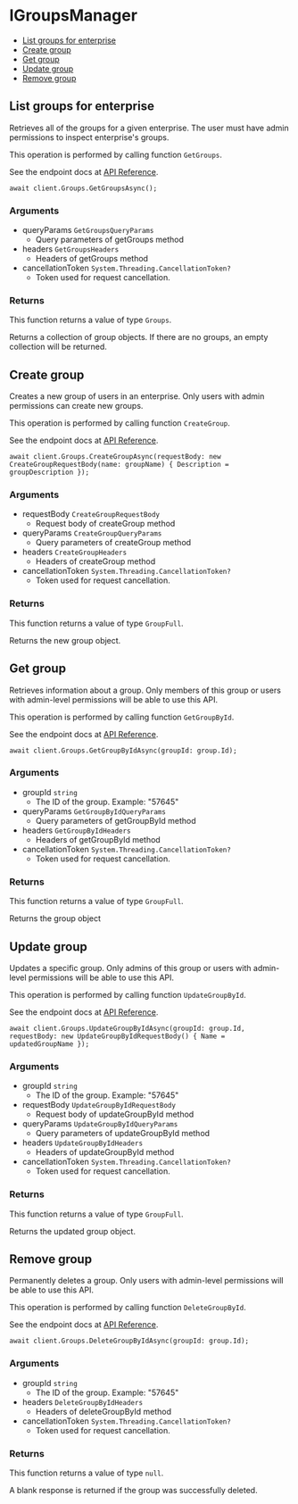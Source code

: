 # IGroupsManager


- [List groups for enterprise](#list-groups-for-enterprise)
- [Create group](#create-group)
- [Get group](#get-group)
- [Update group](#update-group)
- [Remove group](#remove-group)

## List groups for enterprise

Retrieves all of the groups for a given enterprise. The user
must have admin permissions to inspect enterprise's groups.

This operation is performed by calling function `GetGroups`.

See the endpoint docs at
[API Reference](https://developer.box.com/reference/get-groups/).

<!-- sample get_groups -->
```
await client.Groups.GetGroupsAsync();
```

### Arguments

- queryParams `GetGroupsQueryParams`
  - Query parameters of getGroups method
- headers `GetGroupsHeaders`
  - Headers of getGroups method
- cancellationToken `System.Threading.CancellationToken?`
  - Token used for request cancellation.


### Returns

This function returns a value of type `Groups`.

Returns a collection of group objects. If there are no groups, an
empty collection will be returned.


## Create group

Creates a new group of users in an enterprise. Only users with admin
permissions can create new groups.

This operation is performed by calling function `CreateGroup`.

See the endpoint docs at
[API Reference](https://developer.box.com/reference/post-groups/).

<!-- sample post_groups -->
```
await client.Groups.CreateGroupAsync(requestBody: new CreateGroupRequestBody(name: groupName) { Description = groupDescription });
```

### Arguments

- requestBody `CreateGroupRequestBody`
  - Request body of createGroup method
- queryParams `CreateGroupQueryParams`
  - Query parameters of createGroup method
- headers `CreateGroupHeaders`
  - Headers of createGroup method
- cancellationToken `System.Threading.CancellationToken?`
  - Token used for request cancellation.


### Returns

This function returns a value of type `GroupFull`.

Returns the new group object.


## Get group

Retrieves information about a group. Only members of this
group or users with admin-level permissions will be able to
use this API.

This operation is performed by calling function `GetGroupById`.

See the endpoint docs at
[API Reference](https://developer.box.com/reference/get-groups-id/).

<!-- sample get_groups_id -->
```
await client.Groups.GetGroupByIdAsync(groupId: group.Id);
```

### Arguments

- groupId `string`
  - The ID of the group. Example: "57645"
- queryParams `GetGroupByIdQueryParams`
  - Query parameters of getGroupById method
- headers `GetGroupByIdHeaders`
  - Headers of getGroupById method
- cancellationToken `System.Threading.CancellationToken?`
  - Token used for request cancellation.


### Returns

This function returns a value of type `GroupFull`.

Returns the group object


## Update group

Updates a specific group. Only admins of this
group or users with admin-level permissions will be able to
use this API.

This operation is performed by calling function `UpdateGroupById`.

See the endpoint docs at
[API Reference](https://developer.box.com/reference/put-groups-id/).

<!-- sample put_groups_id -->
```
await client.Groups.UpdateGroupByIdAsync(groupId: group.Id, requestBody: new UpdateGroupByIdRequestBody() { Name = updatedGroupName });
```

### Arguments

- groupId `string`
  - The ID of the group. Example: "57645"
- requestBody `UpdateGroupByIdRequestBody`
  - Request body of updateGroupById method
- queryParams `UpdateGroupByIdQueryParams`
  - Query parameters of updateGroupById method
- headers `UpdateGroupByIdHeaders`
  - Headers of updateGroupById method
- cancellationToken `System.Threading.CancellationToken?`
  - Token used for request cancellation.


### Returns

This function returns a value of type `GroupFull`.

Returns the updated group object.


## Remove group

Permanently deletes a group. Only users with
admin-level permissions will be able to use this API.

This operation is performed by calling function `DeleteGroupById`.

See the endpoint docs at
[API Reference](https://developer.box.com/reference/delete-groups-id/).

<!-- sample delete_groups_id -->
```
await client.Groups.DeleteGroupByIdAsync(groupId: group.Id);
```

### Arguments

- groupId `string`
  - The ID of the group. Example: "57645"
- headers `DeleteGroupByIdHeaders`
  - Headers of deleteGroupById method
- cancellationToken `System.Threading.CancellationToken?`
  - Token used for request cancellation.


### Returns

This function returns a value of type `null`.

A blank response is returned if the group was
successfully deleted.


